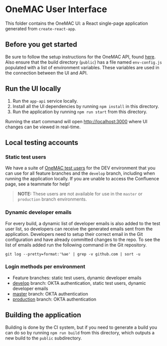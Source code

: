 # OneMAC User Interface

This folder contains the OneMAC UI: a React single-page application generated from `create-react-app`.

## Before you get started

Be sure to follow the setup instructions for the OneMAC API, found [here](https://github.com/CMSgov/onemac/blob/develop/services/app-api/README.md). Also ensure that the build directory (`public`) has a file named `env-config.js` populated with a list of environment variables. These variables are used in the connection between the UI and API.

## Run the UI locally

1. Run the `app-api` service locally.
2. Install all the UI dependencies by running `npm install` in this directory.
3. Run the application by running `npm run start` from this directory.

Running the start command will open [http://localhost:3000](http://localhost:3000) where UI changes can be viewed in real-time.

## Local testing accounts

### Static test users

We have a suite of [OneMAC test users](https://qmacbis.atlassian.net/wiki/spaces/MACPRO/pages/2446852097/oneMAC+Test+Users) for the DEV environment that you can use for all feature branches and the `develop` branch, including when running the application locally. If you are unable to access the Confluence page, see a teammate for help!

> **NOTE:** These users are not available for use in the `master` or `production` branch environments.

### Dynamic developer emails

For every build, a dynamic list of developer emails is also added to the test user list, so developers can receive the generated emails sent from the application. Developers need to setup their correct email in the Git configuration and have already committed changes to the repo. To see the list of emails added run the following command in the Git repository.

```
git log --pretty=format:'%ae' | grep -v github.com | sort -u
```

### Login methods per environment

- Feature branches: static test users, dynamic developer emails
- [develop](https://github.com/CMSgov/onemac/tree/develop) branch: OKTA authentication, static test users, dynamic developer emails
- [master](https://github.com/CMSgov/onemac/tree/master) branch: OKTA authentication
- [production](https://github.com/CMSgov/onemac/tree/production) branch: OKTA authentication

## Building the application

Building is done by the CI system, but if you need to generate a build you can do so by running `npm run build` from this directory, which outputs a new build to the `public` subdirectory.
